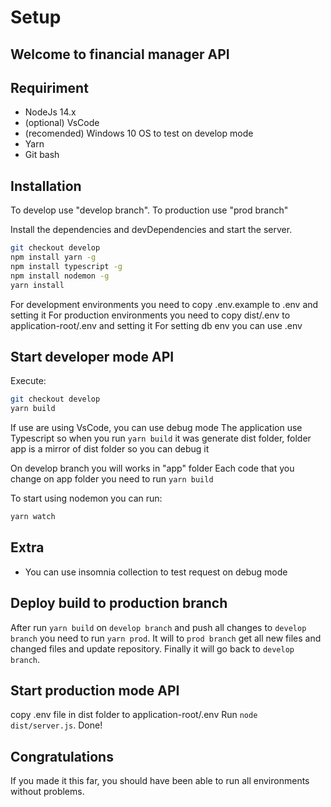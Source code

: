 # Setup
## Welcome to financial manager API

## Requiriment

- NodeJs 14.x
- (optional) VsCode
- (recomended) Windows 10 OS to test on develop mode
- Yarn
- Git bash

## Installation
To develop use "develop branch". To production use "prod branch"

Install the dependencies and devDependencies and start the server.

```sh
git checkout develop
npm install yarn -g
npm install typescript -g
npm install nodemon -g
yarn install
```

For development environments you need to copy .env.example to .env and setting it
For production environments you need to copy dist/.env to application-root/.env and setting it
For setting db env you can use .env

## Start developer mode API
Execute:
```sh
git checkout develop
yarn build
```

If use are using VsCode, you can use debug mode
The application use Typescript so when you run ```yarn build``` it was generate dist folder, folder app is a mirror of dist folder so you can debug it

On develop branch you will works in "app" folder
Each code that you change on app folder you need to run ```yarn build```

To start using nodemon you can run:
```sh
yarn watch
```

## Extra
- You can use insomnia collection to test request on debug mode

## Deploy build to production branch

After run ```yarn build``` on ```develop branch``` and push all changes to ```develop branch``` you need to run ```yarn prod```.
It will to ```prod branch``` get all new files and changed files and update repository. Finally it will go back to ```develop branch```.

## Start production mode API
copy .env file in dist folder to application-root/.env
Run ```node dist/server.js```.
Done!

## Congratulations

If you made it this far, you should have been able to run all environments without problems.